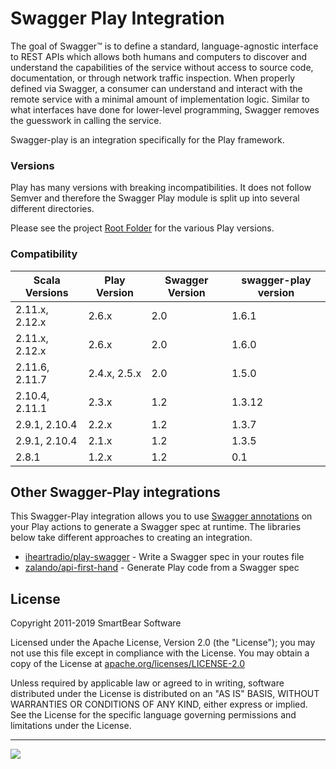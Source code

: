 # Swagger Play Integration

The goal of Swagger™ is to define a standard, language-agnostic interface to REST APIs which allows both humans and computers to discover and understand the capabilities of the service without access to source code, documentation, or through network traffic inspection. When properly defined via Swagger, a consumer can understand and interact with the remote service with a minimal amount of implementation logic. Similar to what interfaces have done for lower-level programming, Swagger removes the guesswork in calling the service.

Swagger-play is an integration specifically for the Play framework.

### Versions

Play has many versions with breaking incompatibilities.  It does not follow Semver and therefore the Swagger Play module is split up into several different directories.

Please see the project [Root Folder](https://github.com/swagger-api/swagger-play) for the various Play versions.

### Compatibility

Scala Versions | Play Version | Swagger Version | swagger-play version
---------------|--------------|-----------------|---------------------
2.11.x, 2.12.x | 2.6.x        | 2.0             | 1.6.1
2.11.x, 2.12.x | 2.6.x        | 2.0             | 1.6.0
2.11.6, 2.11.7 | 2.4.x, 2.5.x | 2.0             | 1.5.0
2.10.4, 2.11.1 | 2.3.x        | 1.2             | 1.3.12
2.9.1, 2.10.4  | 2.2.x        | 1.2             | 1.3.7
2.9.1, 2.10.4  | 2.1.x        | 1.2             | 1.3.5
2.8.1          | 1.2.x        | 1.2             | 0.1

Other Swagger-Play integrations
-------
This Swagger-Play integration allows you to use [Swagger annotations](https://github.com/swagger-api/swagger-core/wiki/Annotations-1.5.X) on your Play actions to generate a Swagger spec at runtime. The libraries below take different approaches to creating an integration.

* [iheartradio/play-swagger](https://github.com/iheartradio/play-swagger) - Write a Swagger spec in your routes file
* [zalando/api-first-hand](https://github.com/zalando/api-first-hand) - Generate Play code from a Swagger spec

License
-------

Copyright 2011-2019 SmartBear Software

Licensed under the Apache License, Version 2.0 (the "License");
you may not use this file except in compliance with the License.
You may obtain a copy of the License at
[apache.org/licenses/LICENSE-2.0](http://www.apache.org/licenses/LICENSE-2.0)

Unless required by applicable law or agreed to in writing, software
distributed under the License is distributed on an "AS IS" BASIS,
WITHOUT WARRANTIES OR CONDITIONS OF ANY KIND, either express or implied.
See the License for the specific language governing permissions and
limitations under the License.

---
<img src="http://swagger.io/wp-content/uploads/2016/02/logo.jpg"/>
